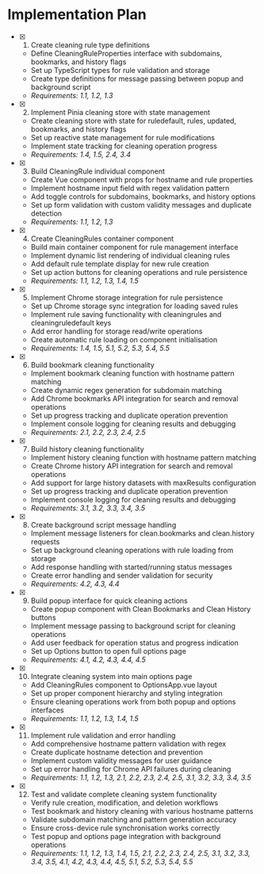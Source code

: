 # Implementation Plan

- [x] 1. Create cleaning rule type definitions

  - Define CleaningRuleProperties interface with subdomains, bookmarks, and history flags
  - Set up TypeScript types for rule validation and storage
  - Create type definitions for message passing between popup and background script
  - _Requirements: 1.1, 1.2, 1.3_

- [x] 2. Implement Pinia cleaning store with state management

  - Create cleaning store with state for ruledefault, rules, updated, bookmarks, and history flags
  - Set up reactive state management for rule modifications
  - Implement state tracking for cleaning operation progress
  - _Requirements: 1.4, 1.5, 2.4, 3.4_

- [x] 3. Build CleaningRule individual component

  - Create Vue component with props for hostname and rule properties
  - Implement hostname input field with regex validation pattern
  - Add toggle controls for subdomains, bookmarks, and history options
  - Set up form validation with custom validity messages and duplicate detection
  - _Requirements: 1.1, 1.2, 1.3_

- [x] 4. Create CleaningRules container component

  - Build main container component for rule management interface
  - Implement dynamic list rendering of individual cleaning rules
  - Add default rule template display for new rule creation
  - Set up action buttons for cleaning operations and rule persistence
  - _Requirements: 1.1, 1.2, 1.3, 1.4, 1.5_

- [x] 5. Implement Chrome storage integration for rule persistence

  - Set up Chrome storage sync integration for loading saved rules
  - Implement rule saving functionality with cleaningrules and cleaningruledefault keys
  - Add error handling for storage read/write operations
  - Create automatic rule loading on component initialisation
  - _Requirements: 1.4, 1.5, 5.1, 5.2, 5.3, 5.4, 5.5_

- [x] 6. Build bookmark cleaning functionality

  - Implement bookmark cleaning function with hostname pattern matching
  - Create dynamic regex generation for subdomain matching
  - Add Chrome bookmarks API integration for search and removal operations
  - Set up progress tracking and duplicate operation prevention
  - Implement console logging for cleaning results and debugging
  - _Requirements: 2.1, 2.2, 2.3, 2.4, 2.5_

- [x] 7. Build history cleaning functionality

  - Implement history cleaning function with hostname pattern matching
  - Create Chrome history API integration for search and removal operations
  - Add support for large history datasets with maxResults configuration
  - Set up progress tracking and duplicate operation prevention
  - Implement console logging for cleaning results and debugging
  - _Requirements: 3.1, 3.2, 3.3, 3.4, 3.5_

- [x] 8. Create background script message handling

  - Implement message listeners for clean.bookmarks and clean.history requests
  - Set up background cleaning operations with rule loading from storage
  - Add response handling with started/running status messages
  - Create error handling and sender validation for security
  - _Requirements: 4.2, 4.3, 4.4_

- [x] 9. Build popup interface for quick cleaning actions

  - Create popup component with Clean Bookmarks and Clean History buttons
  - Implement message passing to background script for cleaning operations
  - Add user feedback for operation status and progress indication
  - Set up Options button to open full options page
  - _Requirements: 4.1, 4.2, 4.3, 4.4, 4.5_

- [x] 10. Integrate cleaning system into main options page

  - Add CleaningRules component to OptionsApp.vue layout
  - Set up proper component hierarchy and styling integration
  - Ensure cleaning operations work from both popup and options interfaces
  - _Requirements: 1.1, 1.2, 1.3, 1.4, 1.5_

- [x] 11. Implement rule validation and error handling

  - Add comprehensive hostname pattern validation with regex
  - Create duplicate hostname detection and prevention
  - Implement custom validity messages for user guidance
  - Set up error handling for Chrome API failures during cleaning
  - _Requirements: 1.1, 1.2, 1.3, 2.1, 2.2, 2.3, 2.4, 2.5, 3.1, 3.2, 3.3, 3.4, 3.5_

- [x] 12. Test and validate complete cleaning system functionality

  - Verify rule creation, modification, and deletion workflows
  - Test bookmark and history cleaning with various hostname patterns
  - Validate subdomain matching and pattern generation accuracy
  - Ensure cross-device rule synchronisation works correctly
  - Test popup and options page integration with background operations
  - _Requirements: 1.1, 1.2, 1.3, 1.4, 1.5, 2.1, 2.2, 2.3, 2.4, 2.5, 3.1, 3.2, 3.3, 3.4, 3.5, 4.1, 4.2, 4.3, 4.4, 4.5, 5.1, 5.2, 5.3, 5.4, 5.5_